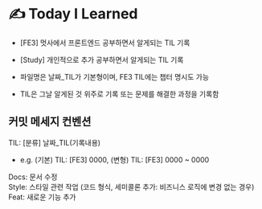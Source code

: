 # ✍️ Today I Learned

* [FE3] 멋사에서 프론트엔드 공부하면서 알게되는 TIL 기록 
* [Study] 개인적으로 추가 공부하면서 알게되는 TIL 기록

* 파일명은 날짜_TIL가 기본형이며, FE3 TIL에는 챕터 명시도 가능    
* TIL은 그날 알게된 것 위주로 기록 또는 문제를 해결한 과정을 기록함


## 커밋 메세지 컨벤션
TIL: [분류] 날짜_TIL(기록내용)  
- e.g. (기본) TIL: [FE3] 0000, (변형) TIL: [FE3] 0000 ~ 0000  

Docs: 문서 수정   
Style: 스타일 관련 작업 (코드 형식, 세미콜론 추가: 비즈니스 로직에 변경 없는 경우)  
Feat: 새로운 기능 추가 